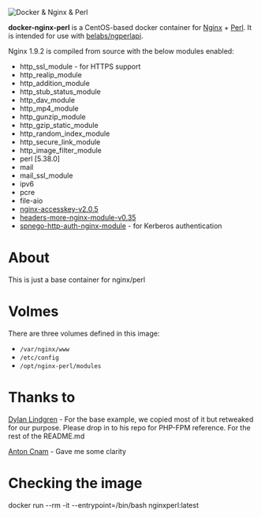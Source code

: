 ![Docker & Nginx & Perl](https://cloud.githubusercontent.com/assets/6241518/4104908/424e46f8-319b-11e4-9a2e-49a8cc49951c.jpg)

**docker-nginx-perl** is a CentOS-based docker container for [Nginx](http://nginx.org) + [Perl](http://www.cpan.org/). It is intended for use with [belabs/ngperlapi](https://github.com/belabs/docker-perlapi).

Nginx 1.9.2 is compiled from source with the below modules enabled:
- http_ssl_module - for HTTPS support
- http_realip_module
- http_addition_module
- http_stub_status_module
- http_dav_module
- http_mp4_module
- http_gunzip_module
- http_gzip_static_module
- http_random_index_module
- http_secure_link_module
- http_image_filter_module
- perl [5.38.0]
- mail
- mail_ssl_module
- ipv6
- pcre
- file-aio
- [nginx-accesskey-v2.0.5](https://github.com/Martchus/nginx-accesskey/archive/refs/tags/v2.0.5.tar.gz)
- [headers-more-nginx-module-v0.35](https://github.com/openresty/headers-more-nginx-module/archive/refs/tags/v0.35.tar.gz)
- [spnego-http-auth-nginx-module](https://github.com/stnoonan/spnego-http-auth-nginx-module) - for Kerberos authentication

# About

This is just a base container for nginx/perl

# Volmes

There are three volumes defined in this image:

- `/var/nginx/www`
- `/etc/config`
- `/opt/nginx-perl/modules`

# Thanks to

[Dylan Lindgren](https://github.com/dylanlindgren/docker-nginx) - For the base example, we copied most of it but retweaked for our purpose. Please drop in to his repo for PHP-FPM reference. For the rest of the README.md

[Anton Cnam](https://github.com/cnam/mock-server) - Gave me some clarity


# Checking the image

docker run --rm -it --entrypoint=/bin/bash nginxperl:latest